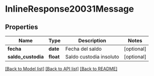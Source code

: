 # InlineResponse20031Message

## Properties
Name | Type | Description | Notes
------------ | ------------- | ------------- | -------------
**fecha** | **date** | Fecha del saldo | [optional] 
**saldo_custodia** | **float** | Saldo custodia insoluto | [optional] 

[[Back to Model list]](../README.md#documentation-for-models) [[Back to API list]](../README.md#documentation-for-api-endpoints) [[Back to README]](../README.md)

